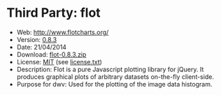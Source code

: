 Third Party: flot
=================

* Web: http://www.flotcharts.org/
* Version: [0.8.3](http://www.flotcharts.org/blog/2014/04/21/flot-083-released/)
* Date: 21/04/2014
* Download: [flot-0.8.3.zip](http://www.flotcharts.org/downloads/flot-0.8.3.zip)
* License: [MIT](http://www.opensource.org/licenses/mit-license.php)
  (see [license.txt](/ivmartel/dwv/blob/master/ext/flot/license.txt))
* Description: Flot is a pure Javascript plotting library for jQuery.
  It produces graphical plots of arbitrary datasets on-the-fly
  client-side.
* Purpose for dwv: Used for the plotting of the image data histogram.
